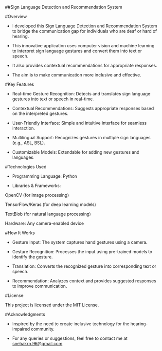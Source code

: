 ##Sign Language Detection and Recommendation System

#Overview

- I developed this Sign Language Detection and Recommendation System to bridge the communication gap for individuals who are deaf or hard of hearing.

- This innovative application uses computer vision and machine learning to interpret sign language gestures and convert them into text or speech.

- It also provides contextual recommendations for appropriate responses.

- The aim is to make communication more inclusive and effective.

#Key Features

- Real-time Gesture Recognition: Detects and translates sign language gestures into text or speech in real-time.

- Contextual Recommendations: Suggests appropriate responses based on the interpreted gestures.

- User-Friendly Interface: Simple and intuitive interface for seamless interaction.

- Multilingual Support: Recognizes gestures in multiple sign languages (e.g., ASL, BSL).

- Customizable Models: Extendable for adding new gestures and languages.

#Technologies Used

- Programming Language: Python

- Libraries & Frameworks:

OpenCV (for image processing)

TensorFlow/Keras (for deep learning models)

TextBlob (for natural language processing)

Hardware: Any camera-enabled device

#How It Works

- Gesture Input: The system captures hand gestures using a camera.

- Gesture Recognition: Processes the input using pre-trained models to identify the gesture.

- Translation: Converts the recognized gesture into corresponding text or speech.

- Recommendation: Analyzes context and provides suggested responses to improve communication.

#License

This project is licensed under the MIT License.

#Acknowledgments

- Inspired by the need to create inclusive technology for the hearing-impaired community.

- For any queries or suggestions, feel free to contact me at snehakrn.96@gmail.com
